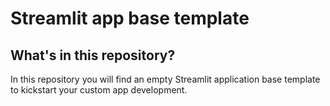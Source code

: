 # Streamlit app base template

## What's in this repository?
In this repository you will find an empty Streamlit application base template to kickstart your custom app development.